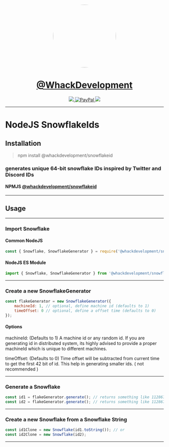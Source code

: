 <div align="center">
    <a target="_blank" href="https://whackdevelopment.com/">
        <img target="_blank" style="border-radius:50%;" width="200" height="200" src="https://avatars.githubusercontent.com/u/110769913"/>
    </a>
</div>
<div align="center">
    <h1><a target="_blank" href="https://paypal.me/WhackDevelopment">@WhackDevelopment</a></h1>
    <a target="_blank" href="https://discord.gg/WhackDevelopment">
        <img src="https://img.shields.io/discord/1075538521340776489?style=for-the-badge&logo=discord">
    </a>
    <a target="_blank" href="https://paypal.me/WhackDevelopment">
        <img src="https://img.shields.io/badge/Donate-PayPal-blue?style=for-the-badge&logo=paypal" alt="PayPal">
    </a>
    <a target="_blank" href="https://github.com/WhackDevelopment/snowflakeid/issues">
        <img src="https://img.shields.io/github/issues/WhackDevelopment/snowflakeid.svg?style=for-the-badge&logo=github">
    </a>
    <br>
</div>

---

# NodeJS SnowflakeIds

## Installation

> npm install @whackdevelopment/snowflakeid

### generates unique 64-bit snowflake IDs inspired by Twitter and Discord IDs

#### NPMJS [@whackdevelopment/snowflakeid](https://www.npmjs.com/package/@whackdevelopment/snowflakeid)

---

## Usage

---

### Import Snowflake

#### Common NodeJS

```js
const { Snowflake, SnowflakeGenerator } = require('@whackdevelopment/snowflakeid'); /* nodejs only */
```

#### NodeJS ES Module

```js
import { Snowflake, SnowflakeGenerator } from '@whackdevelopment/snowflakeid';
```

---

### Create a new SnowflakeGenerator

```js
const flakeGenerator = new SnowflakeGenerator({
    machineId: 1, // optional, define machine id (defaults to 1)
    timeOffset: 0 // optional, define a offset time (defaults to 0)
});
```

#### Options

machineId: (Defaults to 1) A machine id or any random id. If you are generating id in distributed system, its highly advised to provide a proper machineId which is unique to different machines.

timeOffset: (Defaults to 0) Time offset will be subtracted from current time to get the first 42 bit of id. This help in generating smaller ids. ( not recommended )

---

### Generate a Snowflake

```js
const id1 = flakeGenerator.generate(); // returns something like 112867124767768576
const id2 = flakeGenerator.generate(); // returns something like 112867124784545792
```

---

### Create a new Snowflake from a Snowflake String

```js
const id1Clone = new Snowflake(id1.toString()); // or
const id2Clone = new Snowflake(id2);
```

---
